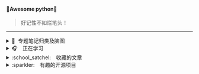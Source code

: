 #### 💎Awesome python💎
>	好记性不如烂笔头！

<hr>

<details>
<summary>📌&nbsp;&nbsp;专题笔记归类及脑图</summary>
</br>

* [`python基础`](https://github.com/pigPEQ/Awesome-python/tree/main/Note/python%E5%9F%BA%E7%A1%80)
* [`linux命令`](https://github.com/pigPEQ/Awesome-python/tree/main/Note/linux%E5%91%BD%E4%BB%A4)

</details>

<details>
<summary>🎧　正在学习</summary>
</br>

* [`MySQL数据库`](#attempt)

</details>

<details>
<summary>:school_satchel:　收藏的文章</summary>
</br>

* [`正则表达式30分钟入门`](https://deerchao.cn/tutorials/regex/regex.htm)
* [`VSCode必备插件`](https://juejin.im/post/5db66672f265da4d0e009aad)
* [`git的奇技淫巧`](https://github.com/521xueweihan/git-tips)
* [`轻松上手写作利器 Markdown`](https://mp.weixin.qq.com/s?__biz=Mzg5OTE5MTY4Nw==&mid=2247483760&idx=1&sn=7c9df7ef2f688a954a6ca44e2acea422&chksm=c0564798f721ce8e997bc15ab9075ef2111762fa1ce0590df1f9a053de7723ff7296346f6aaa&mpshare=1&scene=1&srcid=&sharer_sharetime=1568948330598&sharer_shareid=cf2da1dfac2ad798a3ed77123841da41&key=28a0f481c5d883ac1fb97d69c46872486659549ce5439eedf4b291f0f73faa716d05685128c0cfb32b6abad21c7133a84c7e047c4d4952a129c747e477070f668b6c5f4963bf1cba374598c37413d0d0&ascene=1&uin=MTExMzczNzEzOQ%3D%3D&devicetype=Windows+7&version=62060844&lang=zh_CN&pass_ticket=%2FeaU%2BKZIc7r27AT3A%2Fvf1zNEPJs2hgLy2LSqKfkkcyo8%2BlS6EbEIt0VumH2j1EZ9)

</details>

<details>
<summary>:sparkler:　有趣的开源项目</summary>
</br>

* [`LeetCode`](https://github.com/LiangJunrong/document-library/tree/master/other-library/LeetCode#chapter-one)
* [`30-seconds-of-code`](https://github.com/pigPEQ/30-seconds-of-code)
* [`capXDR-plugins`](https://github.com/lihaoyun6/capXDR-plugins)

</details>
